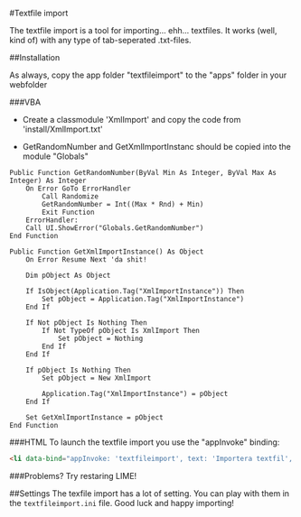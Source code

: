 #Textfile import

The textfile import is a tool for importing... ehh... textfiles. It works (well, kind of) with any type of tab-seperated .txt-files. 

##Installation

As always, copy the app folder "textfileimport" to the "apps" folder in your webfolder

###VBA
- Create a classmodule 'XmlImport' and copy the code from 'install/XmlImport.txt'

- GetRandomNumber and GetXmlImportInstanc should be copied into the module "Globals"

```VBA
Public Function GetRandomNumber(ByVal Min As Integer, ByVal Max As Integer) As Integer
    On Error GoTo ErrorHandler
        Call Randomize
        GetRandomNumber = Int((Max * Rnd) + Min)
        Exit Function
    ErrorHandler:
    Call UI.ShowError("Globals.GetRandomNumber")
End Function

Public Function GetXmlImportInstance() As Object
    On Error Resume Next 'da shit!

    Dim pObject As Object
    
    If IsObject(Application.Tag("XmlImportInstance")) Then
        Set pObject = Application.Tag("XmlImportInstance")
    End If
        
    If Not pObject Is Nothing Then
        If Not TypeOf pObject Is XmlImport Then
            Set pObject = Nothing
        End If
    End If
    
    If pObject Is Nothing Then
        Set pObject = New XmlImport
        
        Application.Tag("XmlImportInstance") = pObject
    End If
    
    Set GetXmlImportInstance = pObject
End Function
```

###HTML
To launch the textfile import you use the "appInvoke" binding:

```html
<li data-bind="appInvoke: 'textfileimport', text: 'Importera textfil', icon:'fa-file'"></li>   
```

###Problems?
Try restaring LIME!

##Settings
The texfile import has a lot of setting. You can play with them in the ```textfileimport.ini``` file.
Good luck and happy importing!
